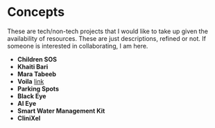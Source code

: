 # Concepts
These are tech/non-tech projects that I would like to take up given the availability of resources. These are just descriptions, refined or not. If someone is interested in collaborating, I am here.

- **Children SOS**  
- **Khaiti Bari**
- **Mara Tabeeb**
- **Voila** [link](https://github.com/Shujjat/concepts/blob/main/voila/index.py)
- **Parking Spots**
- **Black Eye**
- **AI Eye**
- **Smart Water Management Kit**
- **CliniXel**

